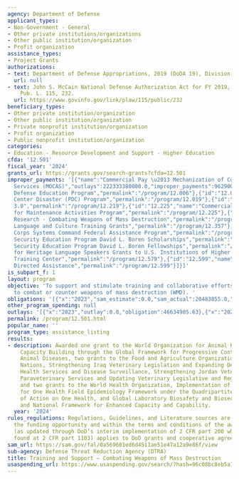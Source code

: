 ```yaml
---
agency: Department of Defense
applicant_types:
- Non-Government - General
- Other private institutions/organizations
- Other public institution/organization
- Profit organization
assistance_types:
- Project Grants
authorizations:
- text: Department of Defense Appropriations, 2019 (DoDA 19), Division A.
  url: null
- text: John S. McCain National Defense Authorization Act for FY 2019, 1301-1302.
    Pub. L. 115, 232.
  url: https://www.govinfo.gov/link/plaw/115/public/232
beneficiary_types:
- Other private institution/organization
- Other public institution/organization
- Private nonprofit institution/organization
- Profit organization
- Public nonprofit institution/organization
categories:
- Education - Resource Development and Support - Higher Education
cfda: '12.501'
fiscal_year: '2024'
grants_url: https://grants.gov/search-grants?cfda=12.501
improper_payments: '[{"name":"Commercial Pay \u2013 Mechanization of Contract Administration
  Services (MOCAS)","outlays":222333380000.0,"improper_payments":96290000.0,"insufficient_payment":0.0,"high_priority":false,"related_programs":[{"id":"12.006","name":"National
  Defense Education Program","permalink":"/program/12.006"},{"id":"12.019","name":"Pacific
  Center Disaster (PDC) Program","permalink":"/program/12.019"},{"id":"12.219","name":"Ease
  3.0","permalink":"/program/12.219"},{"id":"12.225","name":"Commercial Technologies
  for Maintenance Activities Program","permalink":"/program/12.225"},{"id":"12.351","name":"Scientific
  Research - Combating Weapons of Mass Destruction","permalink":"/program/12.351"},{"id":"12.357","name":"ROTC
  Language and Culture Training Grants","permalink":"/program/12.357"},{"id":"12.369","name":"Marine
  Corps Systems Command Federal Assistance Program","permalink":"/program/12.369"},{"id":"12.551","name":"National
  Security Education Program David L. Boren Scholarships","permalink":"/program/12.551"},{"id":"12.552","name":"National
  Security Education Program David L. Boren Fellowships","permalink":"/program/12.552"},{"id":"12.554","name":"English
  for Heritage Language Speakers Grants to U.S. Institutions of Higher Education","permalink":"/program/12.554"},{"id":"12.579","name":"Language
  Training Center","permalink":"/program/12.579"},{"id":"12.599","name":"Congressionally
  Directed Assistance","permalink":"/program/12.599"}]}]'
is_subpart_f: 1
layout: program
objective: 'To support and stimulate training and collaborative efforts for solutions
  to combat or counter weapons of mass destruction (WMD). '
obligations: '[{"x":"2023","sam_estimate":0.0,"sam_actual":20483855.0,"usa_spending_actual":49291500.06},{"x":"2024","sam_estimate":0.0,"sam_actual":7246601.0,"usa_spending_actual":35096973.55},{"x":"2025","sam_estimate":0.0,"sam_actual":14250262.0,"usa_spending_actual":605095.0}]'
other_program_spending: null
outlays: '[{"x":"2023","outlay":0.0,"obligation":46634905.63},{"x":"2024","outlay":0.0,"obligation":32464852.12},{"x":"2025","outlay":0.0,"obligation":0.0}]'
permalink: /program/12.501.html
popular_name: ''
program_type: assistance_listing
results:
- description: Awarded one grant to the World Organization for Animal Health, Needs-based
    Capacity Building through the Global Framework for Progressive Control of Transboundary
    Animal Diseases, two grants to the Food and Agriculture Organization of the United
    Nations, Strengthening Iraq Veterinary Legislation and Expanding Delivery of Animal
    Health Services and Disease Surveillance, Strengthening Jordan Veterinary and
    Paraveterinary Services and Updating Veterinary Legislative and Regulatory Frameworks,
    and two grants to the World Health Organization, Implementation of the Competencies
    for One Health Field Epidemiology Framework under the Quadripartite Joint Plan
    of Action on One Health, and Global Laboratory Biosafety and Biosecurity Standard
    and National Framework for Enhanced Capacity and Capability.
  year: '2024'
rules_regulations: Regulations, Guidelines, and Literature sources are specified in
  the funding opportunity and within the terms and conditions of the award. The DoDGARS
  (as updated through DoD’s interim implementation of 2 CFR part 200 which can be
  found at 2 CFR part 1103) applies to DoD grants and cooperative agreements.
sam_url: https://sam.gov/fal/0a569601ed6d4511ae51e47a12a9e86f/view
sub-agency: Defense Threat Reduction Agency (DTRA)
title: Training and Support – Combating Weapons of Mass Destruction
usaspending_url: https://www.usaspending.gov/search/?hash=96c08bc8eb5a1176231233eafdba163d
---
```

